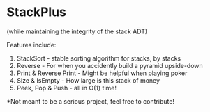 # StackPlus



(while maintaining the integrity of the stack ADT)



Features include:
1) StackSort - stable sorting algorithm for stacks, by stacks
2) Reverse - For when you accidently build a pyramid upside-down
3) Print & Reverse Print - Might be helpful when playing poker
4) Size & IsEmpty - How large is this stack of money
4) Peek, Pop & Push - all in O(1) time!

*Not meant to be a serious project, feel free to contribute!
